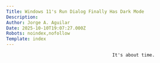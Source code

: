```yaml
---
Title: Windows 11's Run Dialog Finally Has Dark Mode
Description: 
Author: Jorge A. Aguilar
Date: 2025-10-10T19:07:27.000Z
Robots: noindex,nofollow
Template: index
---
```


                                            It's about time.
                                        